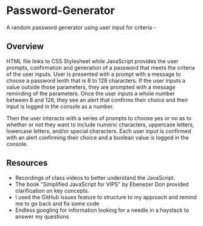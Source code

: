 # Password-Generator

A random password generator using user input for criteria - 

## Overview

HTML file links to CSS Stylesheet while JavaScript provides the user prompts, confirmation and generation of a password that meets the criteria of the user inputs.  User is presented with a prompt with a message to choose a password lenth that is 8 to 128 characters.  If the user inputs a value outside those parameters, they are prompted with a message reminding of the parameters.  Once the user inputs a whole number between 8 and 128, they see an alert that confirms their choice and their input is logged in the console as a number. 

Then the user interacts with a series of prompts to choose yes or no as to whether or not they want to include numeric characters, uppercase letters, lowercase letters, and/or special characters.  Each user input is confirmed with an alert confirming their choice and a boolean value is logged in the console.

## Resources

- Recordings of class videos to better understand the JavaScript.
- The book "Simplified JavaScript for VIPS" by Ebenezer Don provided clarification on key concepts.
- I used the GitHub issues feature to structure to my approach and remind me to go back and fix some code
- Endless googling for information looking for a needle in a haystack to answer my questions
